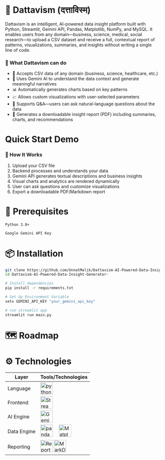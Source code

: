 


# 🔮 Dattavism (दत्ताविस्म)

Dattavism is an intelligent, AI-powered data insight platform built with Python, Streamlit, Gemini API, Pandas, Matplotlib, NumPy, and MySQL. It enables users from any domain—business, science, medical, social research—to upload a CSV dataset and receive a full, contextual report of patterns, visualizations, summaries, and insights without writing a single line of code.

### 🚀 What Dattavism can do 

- 📂 Accepts CSV data of any domain (business, science, healthcare, etc.)
- 🧠 Uses Gemini AI to understand the data context and generate meaningful narratives
- 📊 Automatically generates charts based on key patterns
- 📈 Allows custom visualizations with user-selected parameters
- 🤖 Supports Q&A—users can ask natural-language questions about the data
- 📄 Generates a downloadable insight report (PDF) including summaries, charts, and recommendations


# Quick Start Demo

###  🧪 How It Works

1. Upload your CSV file
2. Backend processes and understands your data
3. Gemini API generates textual descriptions and business insights
4. Visual charts and analytics are rendered dynamically
5. User can ask questions and customize visualizations
6. Export a downloadable PDF/Markdown report

# 🔑 Prerequisites
    Python 3.8+

    Google Gemini API Key

# 📦 Installation

```bash
git clone https://github.com/UnnatMalik/Dattavism-AI-Powered-Data-Insight-Generator-.git
cd Dattavism-AI-Powered-Data-Insight-Generator-

# Install dependencies
pip install -r requirements.txt

# Set Up Environment Variable
setx GEMINI_API_KEY "your_gemini_api_key"

# run streamlit app
streamlit run main.py

```


# 🗺️ Roadmap





# ⚙️  Technologies



| Layer        | Tools/Technologies                  |
|--------------|-------------------------------------|
| Language   |  <img src="https://img.shields.io/badge/Python-3776AB?logo=python&logoColor=white&style=for-the-badge" height="40" alt="python logo"  />                                         |
| Frontend     | <img src="https://img.shields.io/badge/Streamlit-red?style=flat-square&logo=streamlit&logoColor=white" height="40" alt="Streamlit" />|
| AI Engine    | <img src="https://img.shields.io/badge/google%20gemini-8E75B2?style=for-the-badge&logo=google%20gemini&logoColor=white" height="40" alt="Gemini" />                          |
| Data Engine  | <img src="https://img.shields.io/badge/pandas-150458?logo=pandas&logoColor=white&style=for-the-badge" height="40" alt="pandas logo"  /> <img width="12" /> <img src="https://img.shields.io/badge/Matplotlib-%23ffffff.svg?style=for-the-badge&logo=Matplotlib&logoColor=black" height="40" alt="Matplotlib" /> | 
| Reporting    | <img src="https://img.shields.io/badge/ReportLabs-gray?style=flat-square&logo=readthedocs" height="40" alt="ReportLabs" /> <img src="https://img.shields.io/badge/MarkDown-Blue?style=flat-square&logo=markdown&logoColor=Red" height="40" alt="MarkDown" />    |


